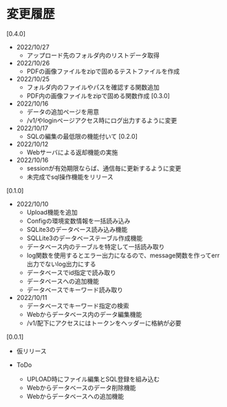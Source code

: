# 変更履歴

[0.4.0]
* 2022/10/27
  * アップロード先のフォルダ内のリストデータ取得
* 2022/10/26
  * PDFの画像ファイルをzipで固めるテストファイルを作成
* 2022/10/25
  * フォルダ内のファイルやパスを確認する関数追加
  * PDF内の画像ファイルをzipで固める関数作成
[0.3.0]
* 2022/10/16
  * データの追加ページを用意
  * /v1/やloginページアクセス時にログ出力するように変更
* 2022/10/17
  * SQLの編集の最低限の機能付いて
[0.2.0]
* 2022/10/12
  * Webサーバによる返却機能の実施
* 2022/10/16
  * sessionが有効期限ならば、通信毎に更新するように変更
  * 未完成でsql操作機能をリリース

[0.1.0]
* 2022/10/10
  * Upload機能を追加
  * Configの環境変数情報を一括読み込み
  * SQLite3のデータベース読み込み機能
  * SQLLite3のデータベーステーブル作成機能
  * データベース内のテーブルを特定して一括読み取り
  * log関数を使用するとエラー出力になるので、message関数を作ってerr出力でないlog出力にする
  * データベースでid指定で読み取り
  * データベースへの追加機能
  * データベースでキーワード読み取り
* 2022/10/11
  * データベースでキーワード指定の検索
  * Webからデータベース内のデータ編集機能
  * /v1/配下にアクセスにはトークンをヘッダーに格納が必要

[0.0.1]
* 仮リリース


* ToDo
  * UPLOAD時にファイル編集とSQL登録を組み込む
  * Webからデータベースのデータ削除機能
  * Webからデータベースへの追加機能
